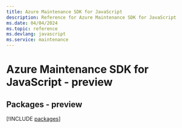 ```yaml
---
title: Azure Maintenance SDK for JavaScript
description: Reference for Azure Maintenance SDK for JavaScript
ms.date: 04/04/2024
ms.topic: reference
ms.devlang: javascript
ms.service: maintenance
---
```

# Azure Maintenance SDK for JavaScript - preview
## Packages - preview
[!INCLUDE [packages](maintenance-index.md)]